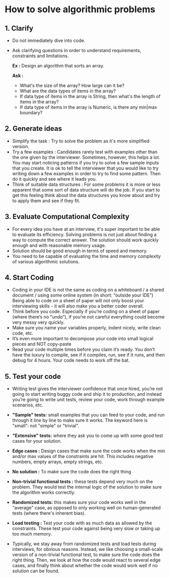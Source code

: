# __How to solve algorithmic problems__

## __1. Clarify__

* Do not immediately dive into code.
* Ask clarifying questions in order to understand requirements, constraints and limitations.

  __Ex :__ Design an algorithm that sorts an array.

  __Ask :__
  * What's the size of the array? How large can it be?
  * What are the data types of items in the array?
  * If data type of items in the array is String, then what's the length of items in the array?
  * If data type of items in the array is Numeric, is there any min|max boundary?
  
## __2. Generate ideas__

* Simplify the task : Try to solve the problem as it's more simplified version.
* Try a few examples : Candidates rarely test with examples other than the one given by the interviewer. Sometimes, however, this helps a lot. You may start noticing patterns if you try to solve a few sample inputs that you create. It is ok to tell the interviewer that you would like to try writing down a few examples in order to try to find some pattern. Then do it quickly and see where it leads you.
* Think of suitable data structures : For some problems it is more or less apparent that some sort of data structure will do the job. If you start to get this feeling think about the data structures you know about and try to apply them and see if they fit.

## __3. Evaluate Computational Complexity__

* For every idea you have at an interview, it's super important to be able to evaluate its efficiency. Solving problems is not just about finding a way to compute the correct answer. The solution should work quickly enough and with reasonable memory usage.
* Solution should be good enough in terms of speed and memory.
* You need to be capable of evaluating the time and memory complexity of various algorithmic solutions.

## __4. Start Coding__

* Coding in your IDE is not the same as coding on a whiteboard / a shared document / using some online system (in short: “outside your IDE”) Being able to code on a sheet of paper will not only boost your interviewing skills - it will also make you a better coder overall.
* Think before you code. Especially if you’re coding on a sheet of paper (where there’s no “undo”), if you’re not careful everything could become very messy very quickly.
* Make sure you name your variables properly, indent nicely, write clean code, etc.
* It’s even more important to decompose your code into small logical pieces and NOT copy-paste
* Read your code multiple times before you claim it’s ready. You don’t have the luxury to compile, see if it compiles, run, see if it runs, and then debug for 4 hours. Your code needs to work off the bat.

## __5. Test your code__

* Writing test gives the interviewer confidence that once hired, you’re not going to start writing buggy code and ship it to production, and instead you’re going to write unit tests, review your code, work through example scenarios, etc.
* __"Sample" tests:__ small examples that you can feed to your code, and run through it line by line to make sure it works. The keyword here is "small": not "simple" or "trivial".
* __"Extensive" tests:__ where they ask you to come up with some good test cases for your solution.
* __Edge cases :__ Design cases that make sure the code works when the min and/or max values of the constraints are hit. This includes negative numbers, empty arrays, empty strings, etc.
* __No solution :__ To make sure the code does the right thing
* __Non-trivial functional tests :__ these tests depend very much on the problem. They would test the internal logic of the solution to make sure the algorithm works correctly.
* __Randomized tests:__ this makes sure your code works well in the "average" case, as opposed to only working well on human-generated tests (where there's inherent bias).
* __Load testing :__ Test your code with as much data as allowed by the constraints. These test your code against being very slow or taking up too much memory.

* Typically, we stay away from randomized tests and load tests during interviews, for obvious reasons. Instead, we like choosing a small-scale version of a non-trivial functional test, to make sure the code does the right thing. Then, we look at how the code would react to several edge cases, and finally think about whether the code would work well if no solution can be found.
